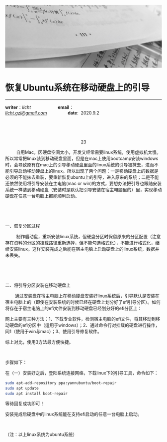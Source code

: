 ![image](https://raw.githubusercontent.com/lIchtg/lichtg.github.io/master/images/6.jpeg)

# __恢复Ubuntu系统在移动硬盘上的引导__

------

__writer__：*lIcht*  &nbsp;&nbsp;&nbsp;&nbsp;&nbsp;&nbsp;&nbsp;&nbsp;&nbsp;&nbsp;&nbsp;&nbsp;&nbsp;&nbsp;&nbsp;&nbsp;&nbsp;&nbsp;&nbsp;&nbsp; __email__：*lIcht.gzl@gmail.com*&nbsp;&nbsp;&nbsp;&nbsp;&nbsp;&nbsp;&nbsp;&nbsp;&nbsp;&nbsp;&nbsp;&nbsp;&nbsp;&nbsp;&nbsp;&nbsp;&nbsp;__date__:&nbsp;&nbsp;2020.9.2

&nbsp;

&nbsp;

<center>23</center>

&nbsp;&nbsp;&nbsp;&nbsp;&nbsp;&nbsp;&nbsp;&nbsp;&nbsp;自用Mac，因硬盘空间太小，开发又经常需要linux系统，使用虚拟机太慢。所以常常把linux装到移动硬盘里面，但是在mac上使用bootcamp安装windows时，会导致原有在mac上的引导移动硬盘里面的linux系统的引导被抹去，进而不能引导启动移动硬盘上的linux。所以出现了两个问题：一是移动硬盘上的数据是必须的不能抹去重装，要重新恢复ubuntu上的引导，进入原来的系统；二是不能还依然使用将引导安装在主电脑(mac or win)的方式，要想办法把引导也跟随安装系统一样装到移动硬盘（安装时是默认把引导安装在宿主电脑里的）里，实现移动硬盘在任意一台电脑上都能顺利启动。

&nbsp;

&nbsp;

一、恢复分区过程

&nbsp;&nbsp;&nbsp;&nbsp;&nbsp;&nbsp;&nbsp;&nbsp;&nbsp;制作启动盘，重新安装linux系统，但硬盘分区时保留原来的分区配置（注意存在资料的分区的挂载路径重新选择，但不能勾选格式化），不能进行格式化，继续安装linux。这样安装完成之后能在宿主电脑上启动硬盘上的linux系统，数据并未丢失。

&nbsp;

&nbsp;

二、将引导分区安装在移动硬盘上

&nbsp;&nbsp;&nbsp;&nbsp;&nbsp;&nbsp;&nbsp;&nbsp;通过安装盘在宿主电脑上在移动硬盘安装好linux系统后，引导默认是安装在宿主电脑上的（即使在安装系统的时候已经在硬盘上划分好了efi引导分区）。如何将存在于宿主电脑上的efi文件安装到移动硬盘已经划分好的efi分区上：

网上主要有三种方法：1、下载专业软件，检测宿主电脑的efi文件，将其移动到移动硬盘的efi分区中（适用于windows）；2、通过命令行对挂载的硬盘进行操作，同1（使用于win与mac）；3、使用引导修复软件。

综上对比，使用3方法最方便快捷。

&nbsp;

步骤如下：

在（一）安装好之后，登陆系统连接网络，下载linux下的引导工具，命令如下：

```bash
sudo apt-add-repository ppa:yannubuntu/boot-repair
sudo apt update
sudo apt install boot-repair
```

等待回复成功即可！

安装完成后硬盘中的linux系统能在支持efi启动的任意一台电脑上启动。

&nbsp;

（注：以上linux系统为ubuntu系统）


